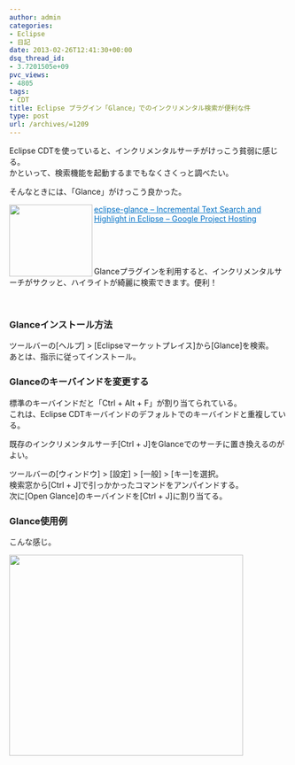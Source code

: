 ```yaml
---
author: admin
categories:
- Eclipse
- 日記
date: 2013-02-26T12:41:30+00:00
dsq_thread_id:
- 3.7201505e+09
pvc_views:
- 4805
tags:
- CDT
title: Eclipse プラグイン「Glance」でのインクリメンタル検索が便利な件
type: post
url: /archives/=1209
---
```


Eclipse CDTを使っていると、インクリメンタルサーチがけっこう貧弱に感じる。   
かといって、検索機能を起動するまでもなくさくっと調べたい。

そんなときには、「Glance」がけっこう良かった。

<a href="http://code.google.com/p/eclipse-glance/" target="_blank"><img class="alignleft" border="0" alt="" align="left" src="http://capture.heartrails.com/150x130/shadow?http://code.google.com/p/eclipse-glance/" width="150" height="130" /></a> <a style="color: #0070c5" href="http://code.google.com/p/eclipse-glance/" target="_blank">eclipse-glance &#8211; Incremental Text Search and Highlight in Eclipse &#8211; Google Project Hosting</a>  <img border="0" alt="" src="http://b.hatena.ne.jp/entry/image/http://code.google.com/p/eclipse-glance/" />

&#160;

&#160;

Glanceプラグインを利用すると、インクリメンタルサーチがサクッと、ハイライトが綺麗に検索できます。便利！

<div style="padding-bottom: 0px; margin: 0px; padding-left: 0px; padding-right: 0px; display: inline; float: none; padding-top: 0px" id="scid:5737277B-5D6D-4f48-ABFC-DD9C333F4C5D:e4622916-6ab5-47c5-a56c-38726c1a84d2" class="wlWriterEditableSmartContent">
  <div>
  </div>
</div>

<br style="clear: both" />

### Glanceインストール方法

ツールバーの[ヘルプ] > [Eclipseマーケットプレイス]から[Glance]を検索。   
あとは、指示に従ってインストール。

### Glanceのキーバインドを変更する

標準のキーバインドだと「Ctrl + Alt + F」が割り当てられている。   
これは、Eclipse CDTキーバインドのデフォルトでのキーバインドと重複している。

既存のインクリメンタルサーチ[Ctrl + J]をGlanceでのサーチに置き換えるのがよい。

ツールバーの[ウィンドウ] > [設定] > [一般] > [キー]を選択。   
検索窓から[Ctrl + J]で引っかかったコマンドをアンパインドする。   
次に[Open Glance]のキーバインドを[Ctrl + J]に割り当てる。

### Glance使用例

こんな感じ。

[<img src="https://lh3.googleusercontent.com/-a_0aG47JM3I/USyklwCvReI/AAAAAAAAAHk/G8rJDOFVpAg/s400/20130226_glance.png" width="422" height="363" />][1]

 [1]: https://picasaweb.google.com/lh/photo/dqv3DQ837lUgxlTtuT8nEzyD6hjDXGH6XyE6iLrzolo?feat=embedwebsite